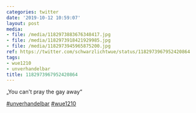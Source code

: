 ```yaml
---
categories: twitter
date: '2019-10-12 10:59:07'
layout: post
media:
- file: /media/1182973883676348417.jpg
- file: /media/1182973918421929985.jpg
- file: /media/1182973945965875200.jpg
ref: https://twitter.com/schwarzlichtwue/status/1182973967952420864
tags:
- wue1210
- unverhandelbar
title: 1182973967952420864
---
```

„You can't pray the gay away“

[#unverhandelbar](/t/unverhandelbar) [#wue1210](/t/wue1210) 